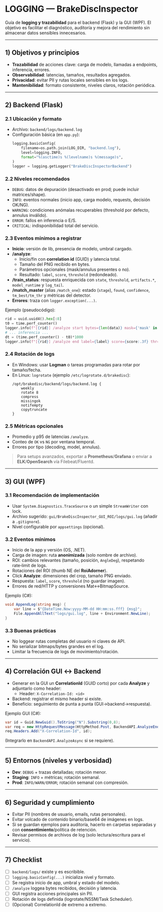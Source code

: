 
# LOGGING — BrakeDiscInspector

Guía de **logging y trazabilidad** para el backend (Flask) y la GUI (WPF). El objetivo es facilitar el diagnóstico, auditoría y mejora del rendimiento sin almacenar datos sensibles innecesarios.

---

## 1) Objetivos y principios

- **Trazabilidad** de acciones clave: carga de modelo, llamadas a endpoints, inferencia, errores.
- **Observabilidad**: latencias, tamaños, resultados agregados.
- **Privacidad**: evitar PII y rutas locales sensibles en los logs.
- **Mantenibilidad**: formato consistente, niveles claros, rotación periódica.

---

## 2) Backend (Flask)

### 2.1 Ubicación y formato
- Archivo: `backend/logs/backend.log`
- Configuración básica (en `app.py`):
  ```python
  logging.basicConfig(
      filename=os.path.join(LOG_DIR, "backend.log"),
      level=logging.INFO,
      format="%(asctime)s %(levelname)s %(message)s",
  )
  logger = logging.getLogger("BrakeDiscInspectorBackend")
  ```

### 2.2 Niveles recomendados
- `DEBUG`: datos de depuración (desactivado en prod; puede incluir matrices/shape).
- `INFO`: eventos normales (inicio app, carga modelo, requests, decisión OK/NG).
- `WARNING`: condiciones anómalas recuperables (threshold por defecto, annulus inválido).
- `ERROR`: fallos en inferencia o E/S.
- `CRITICAL`: indisponibilidad total del servicio.

### 2.3 Eventos mínimos a registrar
- **Inicio**: versión de lib, presencia de modelo, umbral cargado.
- **/analyze**:
  - Inicio/fin con **correlation id** (GUID) y latencia total.
  - Tamaño del PNG recibido en bytes.
  - Parámetros opcionales (mask/annulus presentes o no).
  - Resultado: `label`, `score`, `threshold` (redondeado).
- **/train_status**: respuesta enriquecida con `state`, `threshold`, `artifacts.*`, `model_runtime` y `log_tail`.
- **/match_master** (alias `/match_one`): estado (`stage`), `found`, `confidence`, `tm_best/tm_thr` y métricas del detector.
- **Errores**: traza con `logger.exception(...)`.

Ejemplo (pseudocódigo):
```python
rid = uuid.uuid4().hex[:8]
t0 = time.perf_counter()
logger.info(f"[{rid}] /analyze start bytes={len(data)} mask={'mask' in request.files} ann={'annulus' in request.form}")
# ... inferencia ...
dt = (time.perf_counter() - t0)*1000
logger.info(f"[{rid}] /analyze end label={label} score={score:.3f} thr={_threshold:.3f} dt_ms={dt:.1f}")
```

### 2.4 Rotación de logs
- En Windows: usar **Logman** o tareas programadas para rotar por tamaño/fecha.
- En Linux: `logrotate` (ejemplo `/etc/logrotate.d/brakedisc`):
  ```
  /opt/brakedisc/backend/logs/backend.log {
      weekly
      rotate 8
      compress
      missingok
      notifempty
      copytruncate
  }
  ```

### 2.5 Métricas opcionales
- Promedio y p95 de latencias `/analyze`.
- Conteo de `OK` vs `NG` por ventana temporal.
- Errores por tipo (decoding, model, annulus).

> Para setups avanzados, exportar a **Prometheus**/**Grafana** o enviar a **ELK**/**OpenSearch** vía Filebeat/Fluentd.

---

## 3) GUI (WPF)

### 3.1 Recomendación de implementación
- Usar `System.Diagnostics.TraceSource` o un simple `StreamWriter` con lock.
- Archivo sugerido: `gui/BrakeDiscInspector_GUI_ROI/logs/gui.log` (añadir a `.gitignore`).
- Nivel configurable por `appsettings` (opcional).

### 3.2 Eventos mínimos
- Inicio de la app y versión (OS, .NET).
- Carga de imagen: ruta **anonimizada** (solo nombre de archivo).
- ROI: cambios relevantes (tamaño, posición, `AngleDeg`), respetando rate‑limit de logs.
- Rotaciones del ROI (thumb NE del **RoiAdorner**).
- Click **Analyze**: dimensiones del crop, tamaño PNG enviado.
- Respuesta: `label`, `score`, `threshold` (no guardar imagen).
- Errores de red/HTTP y conversiones Mat↔BitmapSource.

Ejemplo (C#):
```csharp
void AppendLog(string msg) {
    var line = $"{DateTime.Now:yyyy-MM-dd HH:mm:ss.fff} {msg}";
    File.AppendAllText("logs/gui.log", line + Environment.NewLine);
}
```

### 3.3 Buenas prácticas
- No loggear rutas completas del usuario ni claves de API.
- No serializar bitmaps/bytes grandes en el log.
- Limitar la frecuencia de logs de movimiento/rotación.

---

## 4) Correlación GUI ↔ Backend

- Generar en la GUI un **CorrelationId** (GUID corto) por cada **Analyze** y adjuntarlo como header:
  - Header: `X-Correlation-Id: <id>`
- Backend: registrar el mismo header si existe.
- Beneficio: seguimiento de punta a punta (GUI→backend→respuesta).

Ejemplo GUI (C#):
```csharp
var id = Guid.NewGuid().ToString("N").Substring(0,8);
var req = new HttpRequestMessage(HttpMethod.Post, BackendAPI.AnalyzeEndpoint);
req.Headers.Add("X-Correlation-Id", id);
```
(Integrarlo en `BackendAPI.AnalyzeAsync` si se requiere).

---

## 5) Entornos (niveles y verbosidad)

- **Dev**: `DEBUG` + trazas detalladas; rotación menor.
- **Staging**: `INFO` + métricas; rotación semanal.
- **Prod**: `INFO/WARN/ERROR`; rotación semanal con compresión.

---

## 6) Seguridad y cumplimiento

- Evitar PII (nombres de usuario, emails, rutas personales).
- Evitar volcado de contenido binario/base64 de imágenes en logs.
- Si se guardan ejemplos para auditoría, hacerlo en carpetas separadas y con **consentimiento**/política de retención.
- Revisar permisos de archivos de log (solo lectura/escritura para el servicio).

---

## 7) Checklist

- [ ] `backend/logs/` existe y es escribible.
- [ ] `logging.basicConfig(...)` inicializa nivel y formato.
- [ ] Se registra inicio de app, umbral y estado del modelo.
- [ ] `/analyze` loggea bytes recibidos, decisión y latencia.
- [ ] GUI registra acciones principales sin PII.
- [ ] Rotación de logs definida (logrotate/NSSM/Task Scheduler).
- [ ] (Opcional) CorrelationId de extremo a extremo.
